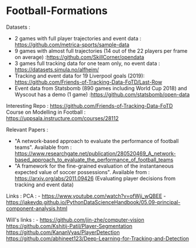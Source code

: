 # Football-Formations
Datasets : 

- 2 games with full player trajectories and event data : https://github.com/metrica-sports/sample-data
- 9 games with almost full trajectories (14 out of the 22 players per frame on average) :https://github.com/SkillCorner/opendata
- 3 games full tracking data for one team only, no event data : https://datasets.simula.no/alfheim/
- Tracking and event data for 19 Liverpool goals (2019): https://github.com/Friends-of-Tracking-Data-FoTD/Last-Row
- Event data from Statsbomb (890 games including World Cup 2018) and Wyscout has a demo (1 game) :https://github.com/statsbomb/open-data



Interesting Repo : https://github.com/Friends-of-Tracking-Data-FoTD
Course on Modelling in Football : https://uppsala.instructure.com/courses/28112

Relevant Papers : 
- "A network-based approach to evaluate the performance of football teams". Available from : https://www.researchgate.net/publication/280520469_A_network-based_approach_to_evaluate_the_performance_of_football_teams
- "A framework for the fine-grained evaluation of the instantaneous expected value of soccer possessions". Available from : https://arxiv.org/abs/2011.09426 (Evaluating player decisions from tracking and event data)

Links : 
PCA : - https://www.youtube.com/watch?v=ofWji_wQBEE
      - https://jakevdp.github.io/PythonDataScienceHandbook/05.09-principal-component-analysis.html

Will's links : - https://github.com/jin-zhe/computer-vision
                  https://github.com/Kshitij-Patil/Player-Segmentation
                  https://github.com/KananVyas/PlayerDetection
                  https://github.com/abhineet123/Deep-Learning-for-Tracking-and-Detection
                  
